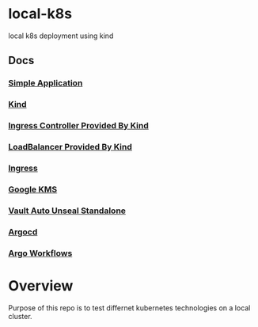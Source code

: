 # local-k8s
local k8s deployment using kind
## Docs

### [Simple Application](./docs/0.simple-application.md)

### [Kind](./kind-config/kind-config.yaml)

### [Ingress Controller Provided By Kind](https://kind.sigs.k8s.io/docs/user/ingress/)

### [LoadBalancer Provided By Kind](https://kind.sigs.k8s.io/docs/user/loadbalancer/)

### [Ingress](./k8s-resources/ingress/default.yaml)

### [Google KMS](./docs/1.gcp-kms-config.md)

### [Vault Auto Unseal Standalone](./docs/2.vault-auto-unseal-config.md)

### [Argocd](./docs/3.argocd.md)

### [Argo Workflows](./docs/4.argo-workflows.md)

# Overview

Purpose of this repo is to test differnet kubernetes technologies on a local cluster. 

